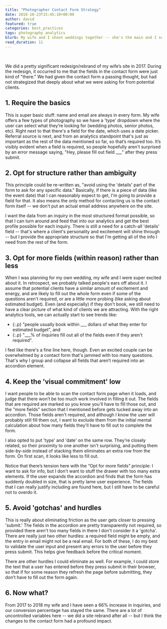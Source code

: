 ```yaml
---
title: "Photographer Contact Form Strategy"
date: 2018-10-23T15:45:10+00:00
author: david
featured: true
categories: best_practices
tags: photography analytics
blurb: My wife and I shoot weddings together -- she's the main and I second shoot. My background is in web development, and last year during a redesign of her site I did a deep dive into contact form strategy. We’ve seen dramatic results, and I wanted to share and start a dialog that can help people revisit their contact form strategy.
read_duration: 11
---
```

<!-- 

## Here ya go:

- Require the basics
- Opt for structure rather than ambiguity
- Opt for more fields (within reason) rather than less
- Keep the 'visual commitment' low
- Avoid 'gotchas' and hurdles
- Here's my wife's contact form!
 -->
​

We did a pretty significant redesign/rebrand of my wife’s site in 2017. During the redesign, it occurred to me that the fields in the contact form were just kind of "there." We had given the contact form a passing thought, but had not strategized that deeply about what we were asking for from potential clients.

## 1. Require the basics

This is super basic stuff: name and email are always in every form. My wife offers a few types of photography so we have a 'type' dropdown where the user can select what they’re looking for (wedding photos, senior photos, etc). Right next to that there's a field for the date, which uses a date picker. Referral source is next, and from an analytics standpoint that's just as important as the rest of the data mentioned so far, so that’s required too. It’s visibly evident when a field is required, so people hopefully aren't surprised by an error message saying, "Hey, please fill out field ___" after they press submit.

## 2. Opt for structure rather than ambiguity
This principle could be re-written as, "avoid using the 'details' part of the form to ask for any specific data." Basically, if there is a piece of data (like the event date) that I can reasonably expect to get, I'm going to provide a field for that. It also means the only method for contacting us is the contact form itself -- we don’t put an actual email address anywhere on the site.

I want the data from an inquiry in the most structured format possible, so that I can turn around and feed that into our analytics and get the best profile possible for each inquiry. There is still a need for a catch-all 'details' field -- that's where a client's personality and excitement will shine through -- but I provide the appropriate structure so that I'm getting all of the info I need from the rest of the form.

## 3. Opt for more fields (within reason) rather than less
When I was planning for my own wedding, my wife and I were super excited about it. In retrospect, we probably talked people's ears off about it. I assume that potential clients have a similar amount of excitement and energy, and are likely to fill out the whole form even if some of the questions aren't required, or are a little more probing (like asking about estimated budget). Even (and especially) if they don't book, we still need to have a clear picture of what kind of clients we are attracting. With the right analytics tools, we can actually start to see trends like:

*    {:.p}  "people usually book within ___ dollars of what they enter for estimated budget", and
*    {:.p}  "___% of inquiries fill out all of the fields even if they aren't required".

I feel like there's a fine line here, though. Even an excited couple can be overwhelmed by a contact form that's jammed with too many questions. That's why I group and collapse all fields that aren’t required into an accordion element.

## 4. Keep the 'visual commitment' low
I want people to be able to scan the contact form page when it loads, and judge that there won’t be too much work involved in filling it out. The fields that are required are marked so you know you'll have to fill those out, and the "more fields" section that I mentioned before gets tucked away into an accordion. Those fields aren't required, and although I know the user will probably still fill them out, I want to exclude them from the initial mental calculation about how many fields they'll have to fill out to complete the form.

I also opted to put 'type' and 'date' on the same row. They're closely related, so their proximity to one another isn't surprising, and putting them side-by-side instead of stacking them eliminates an extra row from the form. On first scan, it looks like less to fill out.

Notice that there’s tension here with the “Opt for more fields” principle: I want to ask for info, but I don't want to stuff the drawer with too many extra elements. If the user expands the accordion and finds that the form has suddenly doubled in size, that is pretty lame user experience. The fields that I can really justify including are found here, but I still have to be careful not to overdo it.

## 5. Avoid 'gotchas' and hurdles
This is really about eliminating friction as the user gets closer to pressing 'submit.' The fields in the accordion are pretty transparently not required, so provided there aren't too many fields in there I don't consider it a 'gotcha'. There are really just two other hurdles: a required field might be empty, and the entry in email might not be a real email. For both of these, I do my best to validate the user input and present any errors to the user before they press submit. This helps give feedback before the critical moment.

There are other hurdles I could eliminate as well. For example, I could store the text that a user has entered before they press submit in their browser, so that if for some reason they refresh the page before submitting, they don’t have to fill out the form again.

## 6. Now what?
From 2017 to 2018 my wife and I have seen a 66% increase in inquiries, and our conversion percentage has stayed the same. There are a lot of uncontrolled variables here -- we did a site rebrand after all -- but I think the changes to the contact form had a profound impact.
<!-- 
I'd love to hear and see what you guys are doing with your contact forms. I can also share a little more about Nove, the tool I used to create my wife’s contact form. It’s a side project of mine that anyone can use for free. -->